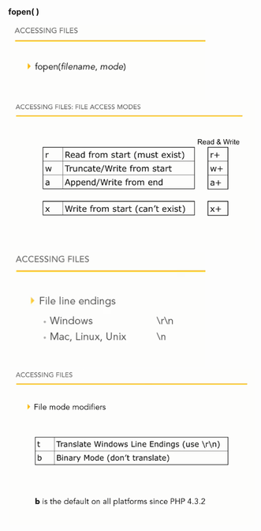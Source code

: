 ### fopen( )

<img src="./img/07-05.0.png" alt="drawing" width="400"/>

<br>
<img src="./img/07-05.1.png" alt="drawing" width="500"/>
<br>
<img src="./img/07-05.2.png" alt="drawing" width="400"/>
<br>
<img src="./img/07-05.3.png" alt="drawing" width="500"/>